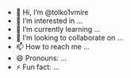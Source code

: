 - 👋 Hi, I’m @tolko1vmire
- 👀 I’m interested in ...
- 🌱 I’m currently learning ...
- 💞️ I’m looking to collaborate on ...
- 📫 How to reach me ...
- 😄 Pronouns: ...
- ⚡ Fun fact: ...

<!---
tolko1vmire/tolko1vmire is a ✨ special ✨ repository because its `README.md` (this file) appears on your GitHub profile.
You can click the Preview link to take a look at your changes.
--->
